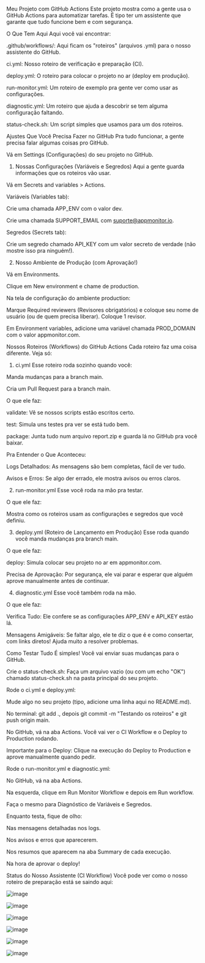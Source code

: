 Meu Projeto com GitHub Actions
Este projeto mostra como a gente usa o GitHub Actions para automatizar tarefas. É tipo ter um assistente que garante que tudo funcione bem e com segurança.

O Que Tem Aqui
Aqui você vai encontrar:

.github/workflows/: Aqui ficam os "roteiros" (arquivos .yml) para o nosso assistente do GitHub.

ci.yml: Nosso roteiro de verificação e preparação (CI).

deploy.yml: O roteiro para colocar o projeto no ar (deploy em produção).

run-monitor.yml: Um roteiro de exemplo pra gente ver como usar as configurações.

diagnostic.yml: Um roteiro que ajuda a descobrir se tem alguma configuração faltando.

status-check.sh: Um script simples que usamos para um dos roteiros.

Ajustes Que Você Precisa Fazer no GitHub
Pra tudo funcionar, a gente precisa falar algumas coisas pro GitHub.

Vá em Settings (Configurações) do seu projeto no GitHub.

1. Nossas Configurações (Variáveis e Segredos)
Aqui a gente guarda informações que os roteiros vão usar.

Vá em Secrets and variables > Actions.

Variáveis (Variables tab):

Crie uma chamada APP_ENV com o valor dev.

Crie uma chamada SUPPORT_EMAIL com suporte@appmonitor.io.

Segredos (Secrets tab):

Crie um segredo chamado API_KEY com um valor secreto de verdade (não mostre isso pra ninguém!).

2. Nosso Ambiente de Produção (com Aprovação!)

Vá em Environments.

Clique em New environment e chame de production.

Na tela de configuração do ambiente production:

Marque Required reviewers (Revisores obrigatórios) e coloque seu nome de usuário (ou de quem precisa liberar). Coloque 1 revisor.

Em Environment variables, adicione uma variável chamada PROD_DOMAIN com o valor appmonitor.com.

Nossos Roteiros (Workflows) do GitHub Actions
Cada roteiro faz uma coisa diferente. Veja só:

1. ci.yml
Esse roteiro roda sozinho quando você:

Manda mudanças para a branch main.

Cria um Pull Request para a branch main.

O que ele faz:

validate: Vê se nossos scripts estão escritos certo.

test: Simula uns testes pra ver se está tudo bem.

package: Junta tudo num arquivo report.zip e guarda lá no GitHub pra você baixar.

Pra Entender o Que Aconteceu:

Logs Detalhados: As mensagens são bem completas, fácil de ver tudo.

Avisos e Erros: Se algo der errado, ele mostra avisos ou erros claros.

2. run-monitor.yml
Esse você roda na mão pra testar.

O que ele faz:

Mostra como os roteiros usam as configurações e segredos que você definiu.

3. deploy.yml (Roteiro de Lançamento em Produção)
Esse roda quando você manda mudanças pra branch main.

O que ele faz:

deploy: Simula colocar seu projeto no ar em appmonitor.com.

Precisa de Aprovação: Por segurança, ele vai parar e esperar que alguém aprove manualmente antes de continuar.

4. diagnostic.yml
Esse você também roda na mão.

O que ele faz:

Verifica Tudo: Ele confere se as configurações APP_ENV e API_KEY estão lá.

Mensagens Amigáveis: Se faltar algo, ele te diz o que é e como consertar, com links diretos! Ajuda muito a resolver problemas.

Como Testar Tudo
É simples! Você vai enviar suas mudanças para o GitHub.

Crie o status-check.sh: Faça um arquivo vazio (ou com um echo "OK") chamado status-check.sh na pasta principal do seu projeto.

Rode o ci.yml e deploy.yml:

Mude algo no seu projeto (tipo, adicione uma linha aqui no README.md).

No terminal: git add ., depois git commit -m "Testando os roteiros" e git push origin main.

No GitHub, vá na aba Actions. Você vai ver o CI Workflow e o Deploy to Production rodando.

Importante para o Deploy: Clique na execução do Deploy to Production e aprove manualmente quando pedir.

Rode o run-monitor.yml e diagnostic.yml:

No GitHub, vá na aba Actions.

Na esquerda, clique em Run Monitor Workflow e depois em Run workflow.

Faça o mesmo para Diagnóstico de Variáveis e Segredos.

Enquanto testa, fique de olho:

Nas mensagens detalhadas nos logs.

Nos avisos e erros que aparecerem.

Nos resumos que aparecem na aba Summary de cada execução.


Na hora de aprovar o deploy!

Status do Nosso Assistente (CI Workflow)
Você pode ver como o nosso roteiro de preparação está se saindo aqui:

![image](https://github.com/user-attachments/assets/eac8a398-878b-4074-b948-4dce2ebf7773)

![image](https://github.com/user-attachments/assets/4c34cd1c-da2b-4078-b19c-910ba4b65244)

![image](https://github.com/user-attachments/assets/9a43164a-2cfd-4337-bf8d-a87e12bf13e1)

![image](https://github.com/user-attachments/assets/0e928080-3423-4733-a3b1-5c7ee36ddea1)

![image](https://github.com/user-attachments/assets/d404a06a-9884-48af-84b8-627e84a6dee5)

![image](https://github.com/user-attachments/assets/5602e076-d6e2-4595-8d2e-5fe95bf6ed81)





